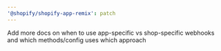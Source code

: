 ```yaml
---
'@shopify/shopify-app-remix': patch
---
```


Add more docs on when to use app-specific vs shop-specific webhooks and which methods/config uses which approach
